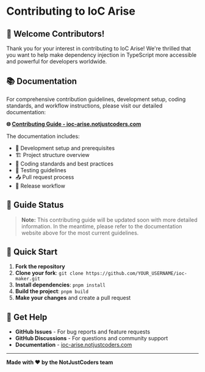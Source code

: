 # Contributing to IoC Arise

## 🎉 Welcome Contributors!

Thank you for your interest in contributing to IoC Arise! We're thrilled that you want to help make dependency injection in TypeScript more accessible and powerful for developers worldwide.

## 📚 Documentation

For comprehensive contribution guidelines, development setup, coding standards, and workflow instructions, please visit our detailed documentation:

**🌐 [Contributing Guide - ioc-arise.notjustcoders.com](https://ioc-arise.notjustcoders.com/contributing/)**

The documentation includes:
- 🚀 Development setup and prerequisites
- 🏗️ Project structure overview
- 📝 Coding standards and best practices
- 🧪 Testing guidelines
- 📤 Pull request process
- 🔄 Release workflow

## 🚧 Guide Status

> **Note:** This contributing guide will be updated soon with more detailed information. In the meantime, please refer to the documentation website above for the most current guidelines.

## 🤝 Quick Start

1. **Fork the repository**
2. **Clone your fork**: `git clone https://github.com/YOUR_USERNAME/ioc-maker.git`
3. **Install dependencies**: `pnpm install`
4. **Build the project**: `pnpm build`
5. **Make your changes** and create a pull request

## 💬 Get Help

- **GitHub Issues** - For bug reports and feature requests
- **GitHub Discussions** - For questions and community support
- **Documentation** - [ioc-arise.notjustcoders.com](https://ioc-arise.notjustcoders.com)

---

**Made with ❤️ by the NotJustCoders team**